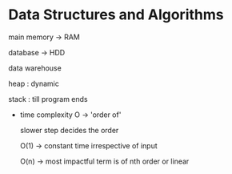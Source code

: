 # Data Structures and Algorithms

main memory -> RAM


database → HDD


data warehouse 

heap : dynamic

stack : till program ends 

- time complexity
O -> 'order of' 

  slower step decides the order

  O(1) -> constant time irrespective of input

  O(n) -> most impactful term is of nth order or linear 
  
